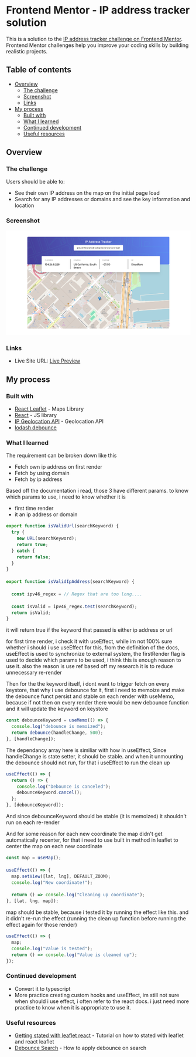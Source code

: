 # Frontend Mentor - IP address tracker solution

This is a solution to the [IP address tracker challenge on Frontend Mentor](https://www.frontendmentor.io/challenges/ip-address-tracker-I8-0yYAH0). Frontend Mentor challenges help you improve your coding skills by building realistic projects.

## Table of contents

- [Overview](#overview)
  - [The challenge](#the-challenge)
  - [Screenshot](#screenshot)
  - [Links](#links)
- [My process](#my-process)
  - [Built with](#built-with)
  - [What I learned](#what-i-learned)
  - [Continued development](#continued-development)
  - [Useful resources](#useful-resources)

## Overview

### The challenge

Users should be able to:

- See their own IP address on the map on the initial page load
- Search for any IP addresses or domains and see the key information and location

### Screenshot

![](./src/assets/ip-ui.png)

### Links

- Live Site URL: [Live Preview](https://azanra.github.io/ip-address-tracker/)

## My process

### Built with

- [React Leaflet](https://react-leaflet.js.org/) - Maps Library
- [React](https://reactjs.org/) - JS library
- [IP Geolocation API](https://geo.ipify.org/) - Geolocation API
- [lodash debounce](https://lodash.com/docs/4.17.15#debounce)

### What I learned

The requirement can be broken down like this

- Fetch own ip address on first render
- Fetch by using domain
- Fetch by ip address

Based off the documentation i read, those 3 have different params. to know which params to use, i need to know whether it is

- first time render
- it an ip address or domain

```js
export function isValidUrl(searchKeyword) {
  try {
    new URL(searchKeyword);
    return true;
  } catch {
    return false;
  }
}

export function isValidIpAddress(searchKeyword) {

  const ipv46_regex = // Regex that are too long....

  const isValid = ipv46_regex.test(searchKeyword);
  return isValid;
}
```

it will return true if the keyword that passed is either ip address or url

for first time render, i check it with useEffect, while im not 100% sure whether i should i use useEffect for this, from the definition of the docs, useEffect is used to synchronize to external system, the firstRender flag is used to decide which params to be used, i think this is enough reason to use it. also the reason is use ref based off my research it is to reduce unnecessary re-render

Then for the the keyword itself, i dont want to trigger fetch on every keystore, that why i use debounce for it, first i need to memoize and make the debounce funct persist and stable on each render with useMemo, because if not then on every render there would be new debounce function and it will update the keyword on keystore

```js
const debounceKeyword = useMemo(() => {
  console.log("debounce is memoized");
  return debounce(handleChange, 500);
}, [handleChange]);
```

The dependancy array here is similiar with how in useEffect, Since handleChange is state setter, it should be stable. and when it unmounting the debounce should not run, for that i useEffect to run the clean up

```js
useEffect(() => {
  return () => {
    console.log("Debounce is canceled");
    debounceKeyword.cancel();
  };
}, [debounceKeyword]);
```

And since debounceKeyword should be stable (it is memoized) it shouldn't run on each re-render

And for some reason for each new coordinate the map didn't get automatically recenter, for that i need to use built in method in leaflet to center the map on each new coordinate

```js
const map = useMap();

useEffect(() => {
  map.setView([lat, lng], DEFAULT_ZOOM);
  console.log("New coordinate!");

  return () => console.log("Cleaning up coordinate");
}, [lat, lng, map]);
```

map should be stable, because i tested it by running the effect like this. and it didn't re-run the effect (running the clean up function before running the effect again for those render)

```js
useEffect(() => {
  map;
  console.log("Value is tested");
  return () => console.log("Value is cleaned up");
});
```

### Continued development

- Convert it to typescript
- More practice creating custom hooks and useEffect, im still not sure when should i use effect, i often refer to the react docs. i just need more practice to know when it is appropriate to use it.

### Useful resources

- [Getting stated with leaflet react](https://medium.com/@timndichu/getting-started-with-leaflet-js-and-react-rendering-a-simple-map-ef9ee0498202) - Tutorial on how to stated with leaflet and react leaflet
- [Debounce Search](https://medium.com/nerd-for-tech/debounce-your-search-react-input-optimization-fd270a8042b) - How to apply debounce on search
